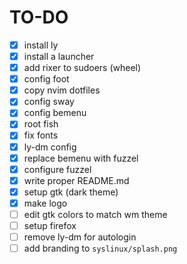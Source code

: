 # TO-DO
- [x] install ly
- [x] install a launcher
- [x] add rixer to sudoers (wheel)
- [x] config foot
- [x] copy nvim dotfiles
- [x] config sway
- [x] config bemenu
- [x] root fish
- [x] fix fonts
- [x] ly-dm config
- [x] replace bemenu with fuzzel
- [x] configure fuzzel
- [x] write proper README.md
- [x] setup gtk (dark theme)
- [x] make logo
- [ ] edit gtk colors to match wm theme
- [ ] setup firefox
- [ ] remove ly-dm for autologin
- [ ] add branding to `syslinux/splash.png`
